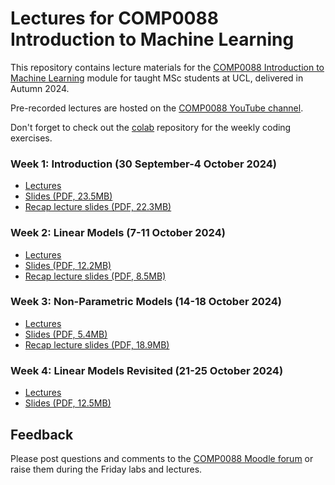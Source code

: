 # Lectures for COMP0088 Introduction to Machine Learning

This repository contains lecture materials for the [COMP0088 Introduction to Machine Learning](https://moodle.ucl.ac.uk/course/view.php?id=41623) module for taught MSc students at UCL, delivered in Autumn 2024.

Pre-recorded lectures are hosted on the [COMP0088 YouTube channel](https://www.youtube.com/channel/UCro89CYRFPJaNppYFuBqoIA).

Don't forget to check out the [colab](https://github.com/comp0088/colab) repository for the weekly coding exercises.


### Week 1: Introduction (30 September-4 October 2024)

* [Lectures](https://www.youtube.com/playlist?list=PLBvN5K10PbTiblmEQ_vfn2rHKylX76n4S)
* [Slides (PDF, 23.5MB)](1_Introduction.pdf)
* [Recap lecture slides (PDF, 22.3MB)](1_Recap.pdf)


### Week 2: Linear Models (7-11 October 2024)

* [Lectures](https://www.youtube.com/playlist?list=PLBvN5K10PbTjrxDGBExmcbqM-g_l4kPtE)
* [Slides (PDF, 12.2MB)](2_Linear_Models.pdf)
* [Recap lecture slides (PDF, 8.5MB)](2_Recap.pdf)


### Week 3: Non-Parametric Models (14-18 October 2024)

* [Lectures](https://www.youtube.com/playlist?list=PLBvN5K10PbTh3DiWOlVUpwsuC58CZS4gL)
* [Slides (PDF, 5.4MB)](3_Nonparametric_Models.pdf)
* [Recap lecture slides (PDF, 18.9MB)](3_Recap.pdf)

### Week 4: Linear Models Revisited (21-25 October 2024)

* [Lectures](https://www.youtube.com/playlist?list=PLBvN5K10PbTgWue6bo7f7ubRhbnIViSIz)
* [Slides (PDF, 12.5MB)](4_Linear_Models_Revisited.pdf)

<!--

* [Recap lecture slides (PDF, 10.6MB)](4_Recap.pdf)


### Week 5: Neural Networks (30 October-3 November 2023)

* [Lectures](https://www.youtube.com/playlist?list=PLBvN5K10PbTjvD-kNafJVcYVYOWFfhb0B)
* [Slides (PDF, 8MB)](5_Neural_Networks.pdf)
* [Recap lecture slides (PDF, 11.8MB)](5_Recap.pdf)


### Week 6: More Neural Networks (13-17 November 2023)

* [Lectures](https://www.youtube.com/playlist?list=PLBvN5K10PbTi4R1vMW7v3wnGv9WpVlDu0)
* [Slides (PDF, 10.6MB)](6_More_Neural_Networks.pdf)
* [Recap lecture slides (PDF, 33.2MB)](6_Recap.pdf)


### Week 7: Clustering & Dimensionality Reduction (20-24 November 2023)

* [Lectures](https://www.youtube.com/playlist?list=PLBvN5K10PbTjvWHRwh-i-7K5vn4QM1mb6)
* [Slides (PDF, 6.1MB)](7_Clustering.pdf)
* [Recap lecture slides (PDF, 16.1MB)](7_Recap.pdf)


### Week 8: Mixture Models & Expectation-Maximisation (27 November-1 December 2023)

* [Lectures](https://www.youtube.com/playlist?list=PLBvN5K10PbTilTWl32KdlUCWkHsGdRjGk)
* [Slides (PDF, 2.6MB)](8_Mixture_Models.pdf)
* [Recap lecture slides (PDF, 53.6MB)](8_Recap.pdf)

### Week 9: Deep Learning Applications (4-8 December 2023)

* [Lectures](https://www.youtube.com/playlist?list=PLBvN5K10PbTjgFAJsfjJEAbpOxzmg2xqF)
* [Slides (PDF, 28MB)](9_Deep_Learning_Applications.pdf)
* [Recap lecture slides (PDF, 26MB)](9_Recap.pdf)


### Week 10: Fun & Games (11-15 December 2023)

* [Lectures](https://www.youtube.com/playlist?list=PLBvN5K10PbTh_7PDmN_cx3n2FbdaK0ajr)
* [Slides (PDF, 7.1MB)](10_Fun_and_Games.pdf)
* [Recap lecture slides (PDF, 32.3MB)](10_Recap.pdf)
-->

## Feedback

Please post questions and comments to the [COMP0088 Moodle forum](https://moodle.ucl.ac.uk/mod/hsuforum/view.php?id=6115887) or raise them during the Friday labs and lectures.